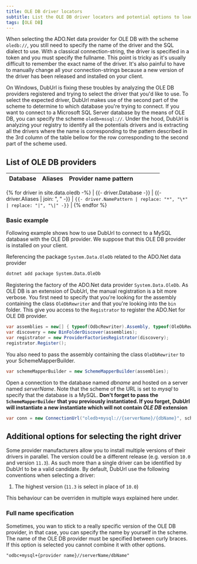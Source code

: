 ```yaml
---
title: OLE DB driver locators
subtitle: List the OLE DB driver locators and potential options to load them
tags: [OLE DB]
---
```


When selecting the ADO.Net data provider for OLE DB with the scheme `oledb://`, you still need to specify the name of the driver and the SQL dialect to use. With a classical connection-string, the driver is specified in a token and you must specify the fullname. This point is tricky as it's usually difficult to remember the exact name of the driver. It's also painful to have to manually change all your connection-strings because a new version of the driver has been released and installed on your client.

On Windows, DubUrl is fixing these troubles by analyzing the OLE DB providers registered and trying to select the driver that you'd like to use. To select the expected driver, DubUrl makes use of the second part of the scheme to determine to which database you're trying to connect. If you want to connect to a Microsoft SQL Server database by the means of OLE DB, you can specify the scheme `oledb+mssql://`. Under the hood, DubUrl is analyzing your registry to identify all the potentials drivers and is extracting all the drivers where the name is corresponding to the pattern described in the 3rd column of the table bellow for the row corresponding to the second part of the scheme used.

## List of OLE DB providers

| Database | Aliases | Provider name pattern | | | | |
|----------|---------|--------------------------------------|-|-|-|-|
{% for driver in site.data.oledb -%}
| {{- driver.Database -}}
| {{- driver.Aliases | join: ", " -}}
| `{{- driver.NamePattern | replace: "*", "\*" | replace: "|", "\|" -}}`
|
{% endfor %}

### Basic example

Following example shows how to use DubUrl to connect to a MySQL database with the OLE DB provider. We suppose that this OLE DB provider is installed on your client.

Referencing the package `System.Data.OleDb` related to the ADO.Net data provider

```bash
dotnet add package System.Data.OleDb
```

Registering the factory of the ADO.Net data provider `System.Data.OleDb`. As OLE DB is an extension of DubUrl, the manual registration is a bit more verbose. You first need to specify that you're looking for the assembly containing the class `OleDbRewriter` and that you're looking into the `bin` folder. This give you access to the `Registrator` to register the ADO.Net for OLE DB provider.

```csharp
var assemblies = new[] { typeof(OdbcRewriter).Assembly, typeof(OleDbRewriter).Assembly };
var discovery = new BinFolderDiscover(assemblies);
var registrator = new ProviderFactoriesRegistrator(discovery);
registrator.Register();
```

You also need to pass the assembly containing the class `OleDbRewriter` to your SchemeMapperBuilder.

```csharp
var schemeMapperBuilder = new SchemeMapperBuilder(assemblies);
```

Open a connection to the database named *dbname* and hosted on a server named *serverName*. Note that the scheme of the URL is set to *mysql* to specify that the database is a MySQL. **Don't forget to pass the `SchemeMapperBuilder` that you previously instantiated. If you forget, DubUrl will instantiate a new instantiate which will not contain *OLE DB* extension**

```csharp
var conn = new ConnectionUrl("oledb+mysql://{serverName}/{dbName}", schemeMapperBuilder).Open();
```

## Additional options for selecting the right driver

Some provider manufacturers allow you to install multiple versions of their drivers in parallel. The version could be a different release (e.g. version `10.0` and version `11.3`). As such more than a single driver can be identified by DubUrl to be a valid candidate. By default, DubUrl use the following conventions when selecting a driver:

1. The highest version (`11.3` is select in place of `10.0`)

This behaviour can be overriden in multiple ways explained here under.

### Full name specification

Sometimes, you wan to stick to a really specific version of the OLE DB provider, in that case, you can specify the name by yourself in the scheme. The name of the OLE DB provider must be specified between curly braces. If this option is selected you cannot combine it with other options.

```text
"odbc+mysql+{provider name}//serverName/dbName"
```
